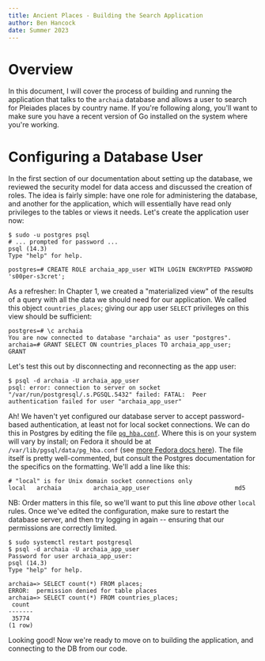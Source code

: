 ```yaml
---
title: Ancient Places - Building the Search Application
author: Ben Hancock
date: Summer 2023
---
```


# Overview

In this document, I will cover the process of building and running the
application that talks to the `archaia` database and allows a user to
search for Pleiades places by country name. If you're following along,
you'll want to make sure you have a recent version of Go installed on
the system where you're working.


# Configuring a Database User

In the first section of our documentation about setting up the
database, we reviewed the security model for data access and discussed
the creation of roles. The idea is fairly simple: have one role for
administering the database, and another for the application, which
will essentially have read only privileges to the tables or views it
needs. Let's create the application user now:

```
$ sudo -u postgres psql
# ... prompted for password ...
psql (14.3)
Type "help" for help.

postgres=# CREATE ROLE archaia_app_user WITH LOGIN ENCRYPTED PASSWORD 's00per-s3cret';

```

As a refresher: In Chapter 1, we created a "materialized view" of the
results of a query with all the data we should need for our
application. We called this object `countries_places`; giving our app
user `SELECT` privileges on this view should be sufficient:

```
postgres=# \c archaia
You are now connected to database "archaia" as user "postgres".
archaia=# GRANT SELECT ON countries_places TO archaia_app_user;
GRANT
```

Let's test this out by disconnecting and reconnecting as the app user:

```
$ psql -d archaia -U archaia_app_user
psql: error: connection to server on socket "/var/run/postgresql/.s.PGSQL.5432" failed: FATAL:  Peer authentication failed for user "archaia_app_user"
```

Ah! We haven't yet configured our database server to accept
password-based authentication, at least not for local socket
connections. We can do this in Postgres by editing the file
[`pg_hba.conf`]. Where this is on your system will vary by install; on
Fedora it should be at `/var/lib/pgsql/data/pg_hba.conf` (see [more
Fedora docs here]). The file itself is pretty well-commented, but
consult the Postgres documentation for the specifics on the
formatting. We'll add a line like this:

```
# "local" is for Unix domain socket connections only
local   archaia         archaia_app_user                        md5
```

NB: Order matters in this file, so we'll want to put this line *above*
other `local` rules. Once we've edited the configuration, make sure to
restart the database server, and then try logging in again -- ensuring
that our permissions are correctly limited.

```
$ sudo systemctl restart postgresql
$ psql -d archaia -U archaia_app_user
Password for user archaia_app_user:
psql (14.3)
Type "help" for help.

archaia=> SELECT count(*) FROM places;
ERROR:  permission denied for table places
archaia=> SELECT count(*) FROM countries_places;
 count
-------
 35774
(1 row)
```

Looking good! Now we're ready to move on to building the application,
and connecting to the DB from our code.

[`pg_hba.conf`]: https://www.postgresql.org/docs/14/auth-pg-hba-conf.html
[more Fedora docs here]: https://docs.fedoraproject.org/en-US/quick-docs/postgresql/#pg_hba.conf
